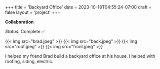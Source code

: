 +++
title = 'Backyard Office'
date = 2023-10-18T04:55:24-07:00
draft = false
layout = 'project'
+++

**Collaboration**

_Status:_ Complete ✅

<!--more-->

{{< img src="brad.jpeg" >}}
{{< img src="back.jpeg" >}}
{{< img src="roof.jpeg" >}}
{{< img src="front.jpeg" >}}

I helped my friend Brad build a backyard office at his house. I helped with roofing, siding, electric.
